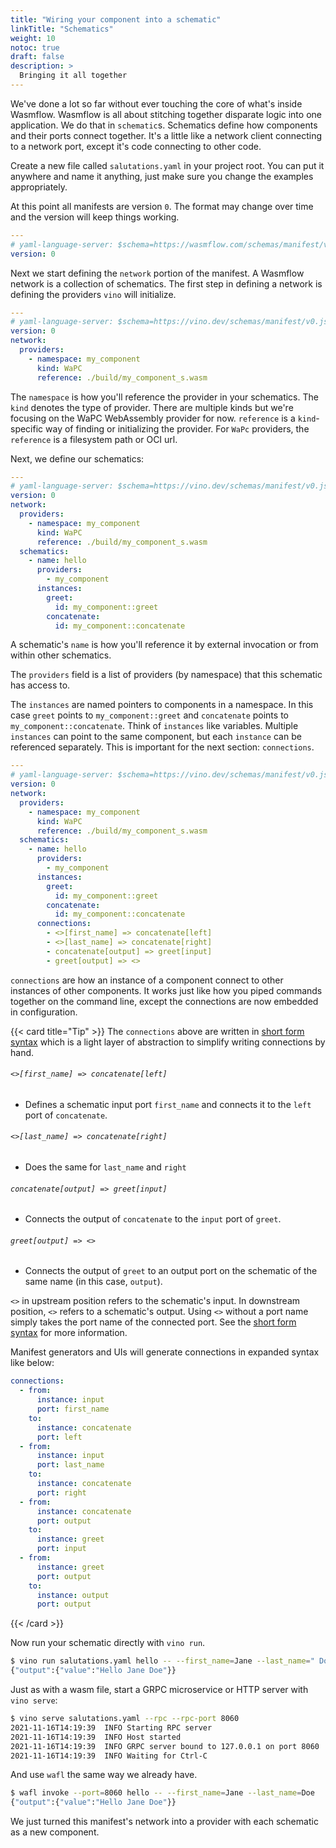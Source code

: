 ```yaml
---
title: "Wiring your component into a schematic"
linkTitle: "Schematics"
weight: 10
notoc: true
draft: false
description: >
  Bringing it all together
---
```


We've done a lot so far without ever touching the core of what's inside Wasmflow. Wasmflow is all about stitching together disparate logic into one application. We do that in `schematic`s. Schematics define how components and their ports connect together. It's a little like a network client connecting to a network port, except it's code connecting to other code.

Create a new file called `salutations.yaml` in your project root. You can put it anywhere and name it anything, just make sure you change the examples appropriately.

At this point all manifests are version `0`. The format may change over time and the version will keep things working.

```yaml {title="./salutations.yaml"}
---
# yaml-language-server: $schema=https://wasmflow.com/schemas/manifest/v0.json
version: 0
```

Next we start defining the `network` portion of the manifest. A Wasmflow network is a collection of schematics. The first step in defining a network is defining the providers `vino` will initialize.

```yaml {title="./salutations.yaml"}
---
# yaml-language-server: $schema=https://vino.dev/schemas/manifest/v0.json
version: 0
network:
  providers:
    - namespace: my_component
      kind: WaPC
      reference: ./build/my_component_s.wasm
```

The `namespace` is how you'll reference the provider in your schematics. The `kind` denotes the type of provider. There are multiple kinds but we're focusing on the WaPC WebAssembly provider for now. `reference` is a `kind`-specific way of finding or initializing the provider. For `WaPc` providers, the `reference` is a filesystem path or OCI url.

Next, we define our schematics:

```yaml {title="./salutations.yaml"}
---
# yaml-language-server: $schema=https://vino.dev/schemas/manifest/v0.json
version: 0
network:
  providers:
    - namespace: my_component
      kind: WaPC
      reference: ./build/my_component_s.wasm
  schematics:
    - name: hello
      providers:
        - my_component
      instances:
        greet:
          id: my_component::greet
        concatenate:
          id: my_component::concatenate
```

A schematic's `name` is how you'll reference it by external invocation or from within other schematics.

The `providers` field is a list of providers (by namespace) that this schematic has access to.

The `instances` are named pointers to components in a namespace. In this case `greet` points to `my_component::greet` and `concatenate` points to `my_component::concatenate`. Think of `instances` like variables. Multiple `instances` can point to the same component, but each `instance` can be referenced separately. This is important for the next section: `connections`.

```yaml {title="./salutations.yaml"}
---
# yaml-language-server: $schema=https://vino.dev/schemas/manifest/v0.json
version: 0
network:
  providers:
    - namespace: my_component
      kind: WaPC
      reference: ./build/my_component_s.wasm
  schematics:
    - name: hello
      providers:
        - my_component
      instances:
        greet:
          id: my_component::greet
        concatenate:
          id: my_component::concatenate
      connections:
        - <>[first_name] => concatenate[left]
        - <>[last_name] => concatenate[right]
        - concatenate[output] => greet[input]
        - greet[output] => <>
```

`connections` are how an instance of a component connect to other instances of other components. It works just like how you piped commands together on the command line, except the connections are now embedded in configuration.

{{< card title="Tip" >}}
The `connections` above are written in [short form syntax](/configuration/short-form-syntax/) which is a light layer of abstraction to simplify writing connections by hand.

###### `<>[first_name] => concatenate[left]`

- Defines a schematic input port `first_name` and connects it to the `left` port of `concatenate`.

###### `<>[last_name] => concatenate[right]`

- Does the same for `last_name` and `right`

###### `concatenate[output] => greet[input]`

- Connects the output of `concatenate` to the `input` port of `greet`.

###### `greet[output] => <>`

- Connects the output of `greet` to an output port on the schematic of the same name (in this case, `output`).

`<>` in upstream position refers to the schematic's input. In downstream position, `<>` refers to a schematic's output. Using `<>` without a port name simply takes the port name of the connected port. See the [short form syntax](/configuration/short-form-syntax/) for more information.

Manifest generators and UIs will generate connections in expanded syntax like below:

```yaml
connections:
  - from:
      instance: input
      port: first_name
    to:
      instance: concatenate
      port: left
  - from:
      instance: input
      port: last_name
    to:
      instance: concatenate
      port: right
  - from:
      instance: concatenate
      port: output
    to:
      instance: greet
      port: input
  - from:
      instance: greet
      port: output
    to:
      instance: output
      port: output
```

{{< /card >}}

Now run your schematic directly with `vino run`.

```sh
$ vino run salutations.yaml hello -- --first_name=Jane --last_name=" Doe"
{"output":{"value":"Hello Jane Doe"}}
```

Just as with a wasm file, start a GRPC microservice or HTTP server with `vino serve`:

```sh
$ vino serve salutations.yaml --rpc --rpc-port 8060
2021-11-16T14:19:39  INFO Starting RPC server
2021-11-16T14:19:39  INFO Host started
2021-11-16T14:19:39  INFO GRPC server bound to 127.0.0.1 on port 8060
2021-11-16T14:19:39  INFO Waiting for Ctrl-C
```

And use `wafl` the same way we already have.

```sh
$ wafl invoke --port=8060 hello -- --first_name=Jane --last_name=Doe
{"output":{"value":"Hello Jane Doe"}}
```

We just turned this manifest's network into a provider with each schematic as a new component.

[`wafl`]: /tools/wafl/
[`vow`]: /tools/vow/
[`vino`]: /tools/vino/
[short form syntax]: /configuration/short-form-syntax/
